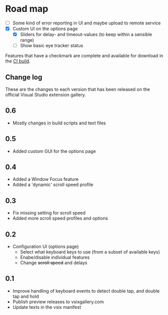 # Road map

- [ ] Some kind of error reporting in UI and maybe upload to remote service
- [x] Custom UI on the options page
  - [x] Sliders for delay- and timeout-values (to keep within a sensible range)
  - [ ] Show basic eye tracker status

Features that have a checkmark are complete and available for
download in the
[CI build](http://vsixgallery.com/extension/65bd244c-48a0-46af-953a-0fb433e5343d/).

## Change log

These are the changes to each version that has been released
on the official Visual Studio extension gallery.

## 0.6

- Mostly changes in build scripts and text files

## 0.5

- Added custom GUI for the options page

## 0.4

- Added a Window Focus feature
- Added a 'dynamic' scroll speed profile

## 0.3

- Fix missing setting for scroll speed
- Added more scroll speed profiles and options

## 0.2

- Configuration UI (options page)
  - Select what keyboard keys to use (from a subset of available keys)
  - Enabe/disable individual features
  - Change ~~scroll speed~~ and delays

## 0.1

- Improve handling of keyboard events to detect double tap, and double tap and hold
- Publish preview releases to vsixgallery.com
- Update texts in the vsix manifest
